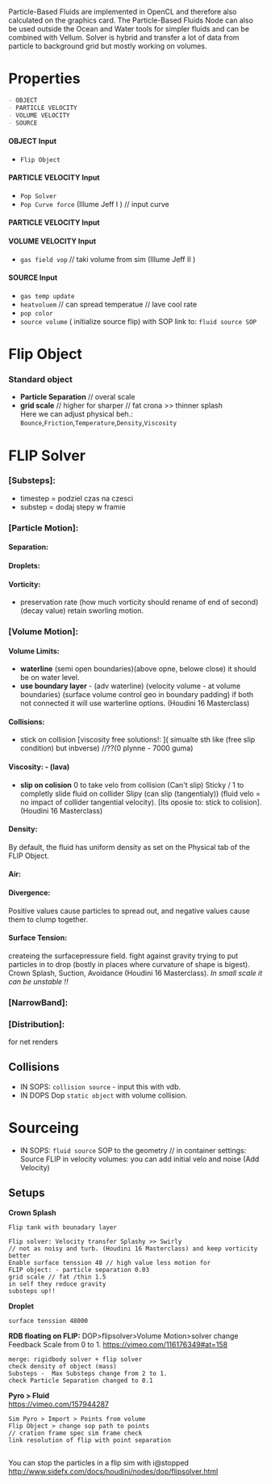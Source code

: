 
Particle-Based Fluids are implemented in OpenCL and therefore also calculated on the graphics card. The Particle-Based Fluids Node can also be used outside the Ocean and Water tools for simpler fluids and can be combined with Vellum. Solver is hybrid and transfer a lot of data from particle to background grid but mostly working on volumes.

# Properties
```md
- OBJECT 
- PARTICLE VELOCITY
- VOLUME VELOCITY
- SOURCE 
```

#### OBJECT Input
- `Flip Object`

#### PARTICLE VELOCITY Input  
- `Pop Solver`   
- `Pop Curve force` (Illume Jeff I ) // input curve 

#### PARTICLE VELOCITY Input  

#### VOLUME VELOCITY Input  
- `gas field vop` // taki volume from sim  (Illume Jeff II )
#### SOURCE Input  
- `gas temp update`    
- `heatvoluem`  // can spread temperatue   // lave cool rate 
- `pop color` 
- `source volume` ( initialize source flip) with SOP link to: `fluid source SOP`
 
# Flip Object  
### Standard object  
- **Particle Separation** // overal scale   
- **grid scale** // higher for sharper // fat crona >> thinner splash  
Here we can adjust physical beh.: `Bounce`,`Friction`,`Temperature`,`Density`,`Viscosity`  
# FLIP Solver   
### [Substeps]:
- timestep = podziel czas na czesci   
- substep = dodaj stepy w framie  

### [Particle Motion]:

#### Separation:  
#### Droplets:  
#### Vorticity: 
- preservation rate (how much vorticity should rename of end of second) (decay value) retain sworling motion.  

### [Volume Motion]:  

#### Volume Limits:  
- **waterline** (semi open boundaries)(above opne, belowe close) it should be on water level.   
- **use boundary layer** - (adv waterline) (velocity volume - at volume boundaries) (surface volume control geo in boundary padding) if both not connected it will use warterline options. (Houdini 16 Masterclass)  

#### Collisions:  
- stick on collision [viscosity free solutions!: ]( simualte sth like (free slip condition) but inbverse) //??(0 plynne - 7000 guma)  
  
#### Viscosity: - (lava)     
- **slip on colision** 0 to take velo from collision (Can't slip) Sticky / 1 to completly slide fluid on collider Slipy (can slip (tangentialy)) (fluid velo = no impact of collider tangential velocity). [Its oposie to: stick to colision]. (Houdini 16 Masterclass)

#### Density:   
By default, the fluid has uniform density as set on the Physical tab of the FLIP Object. 
#### Air:  

#### Divergence:  
Positive values cause particles to spread out, and negative values cause them to clump together.
#### Surface Tension:   
createing the surfacepressure field. fight against gravity trying to put particles in to drop (bostly in places where curvature of shape is bigest). Crown Splash, Suction, Avoidance (Houdini 16 Masterclass). *In small scale it can be unstable !!*   


### [NarrowBand]:   

### [Distribution]:    
for net renders

## Collisions  
- IN SOPS: `collision source` - input this with vdb.  
- IN DOPS Dop `static object` with volume collision.   

# Sourceing

-  IN SOPS: `fluid source` SOP  to the geometry  // 
in container settings: Source FLIP
in velocity volumes: you can add initial velo and noise (Add Velocity)


## Setups  
**Crown Splash**
```
Flip tank with bounadary layer 

Flip solver: Velocity transfer Splashy >> Swirly  
// not as noisy and turb. (Houdini 16 Masterclass) and keep vorticity better
Enable surface tenssion 48 // high value less motion for 
FLIP object: - particle separation 0.03
grid scale // fat /thin 1.5
in self they reduce gravity 
substeps up!!
```
**Droplet**
```
surface tenssion 48000
```
**RDB floating on FLIP:**   DOP>flipsolver>Volume Motion>solver change Feedback Scale from 0 to 1.   https://vimeo.com/116176349#at=158
```
merge: rigidbody solver + flip solver 
check density of object (mass)  
Substeps -  Max Substeps change from 2 to 1.  
check Particle Separation changed to 0.1  
```
**Pyro > Fluid**  
https://vimeo.com/157944287 
```
Sim Pyro > Import > Points from volume 
Flip Object > change sop path to points 
// cration frame spec sim frame check
link resolution of flip with point separation 
```

## ###

You can stop the particles in a flip sim with i@stopped  
http://www.sidefx.com/docs/houdini/nodes/dop/flipsolver.html  
